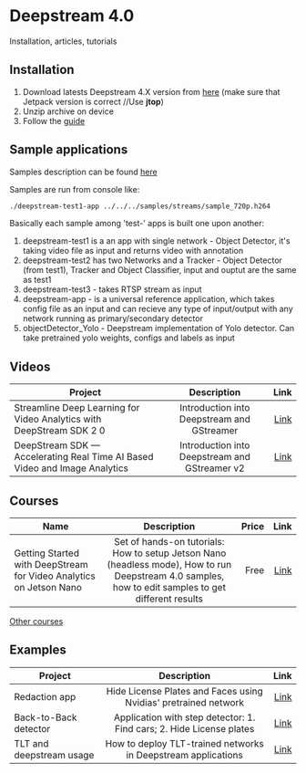 # Deepstream 4.0 
Installation, articles, tutorials

## Installation

1. Download latests Deepstream 4.X version from [here](https://developer.nvidia.com/embedded/deepstream-on-jetson-downloads-archived) (make sure that Jetpack version is correct //Use **jtop**)
2. Unzip archive on device
3. Follow the [guide](https://docs.nvidia.com/metropolis/deepstream/4.0/dev-guide/index.html)

## Sample applications

Samples description can be found [here](https://docs.nvidia.com/metropolis/deepstream/4.0/dev-guide/index.html#page/DeepStream_Development_Guide%2Fdeepstream_quick_start.html%23wwpID0E0GB0HA)

Samples are run from console like:

```sh
./deepstream-test1-app ../../../samples/streams/sample_720p.h264
```

Basically each sample among 'test-' apps is built one upon another:<br>
1. deepstream-test1 is a an app with single network - Object Detector, it's taking video file as input and returns video with annotation
2. deepstream-test2 has two Networks and a Tracker - Object Detector (from test1), Tracker and Object Classifier, input and ouptut are the same as test1
3. deepstream-test3 - takes RTSP stream as input
4. deepstream-app - is a universal reference application, which takes config file as an input and can recieve any type of input/output with any network running as primary/secondary detector
5. objectDetector_Yolo - Deepstream implementation of Yolo detector. Can take pretrained yolo weights, configs and labels as input

## Videos

| Project        | Description           | Link  |
| ------------- |:-------------:| -----:|
| Streamline Deep Learning for Video Analytics with DeepStream SDK 2 0      | Introduction into Deepstream and GStreamer  | [Link](https://www.youtube.com/watch?v=H2blB7MGnx4) |
| DeepStream SDK — Accelerating Real Time AI Based Video and Image Analytics      | Introduction into Deepstream and GStreamer v2 | [Link](https://www.youtube.com/watch?v=ANAljY680mE) |

## Courses

| Name        | Description | Price          | Link  |
| ------------- |:-------------:| -----:| -----:|
| Getting Started with DeepStream for Video Analytics on Jetson Nano      | Set of hands-on tutorials: How to setup Jetson Nano (headless mode), How to run Deepstream 4.0 samples, how to edit samples to get different results | Free | [Link](https://courses.nvidia.com/courses/course-v1:DLI+C-IV-02+V1/about) |

[Other courses](https://www.nvidia.com/en-us/deep-learning-ai/education/)

## Examples

| Project        | Description           | Link  |
| ------------- |:-------------:| -----:|
| Redaction app      | Hide License Plates and Faces using Nvidias' pretrained network  | [Link](https://github.com/NVIDIA-AI-IOT/redaction_with_deepstream) |
| Back-to-Back detector      | Application with step detector: 1. Find cars; 2. Hide License plates      |   [Link](https://github.com/NVIDIA-AI-IOT/deepstream_reference_apps/tree/master/back-to-back-detectors) |
| TLT and deepstream usage      | How to deploy TLT-trained networks in Deepstream applications      |   [Link](https://github.com/NVIDIA-AI-IOT/deepstream_4.x_apps) |


